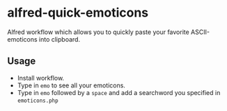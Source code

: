 alfred-quick-emoticons
======================

Alfred workflow which allows you to quickly paste your favorite ASCII-emoticons into clipboard.

Usage
-----

- Install workflow.
- Type in `emo` to see all your emoticons.<br>
- Type in `emo` followed by a `space` and add a searchword you specified in `emoticons.php`


